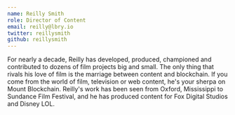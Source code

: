 ```yaml
---
name: Reilly Smith
role: Director of Content
email: reilly@lbry.io
twitter: reillysmith
github: reillysmith
---
```


For nearly a decade, Reilly has developed, produced, championed and contributed to dozens of film projects big and small. The only thing that rivals his love of film is the marriage between content and blockchain. If you come from the world of film, television or web content, he's your sherpa on Mount Blockchain. Reilly's work has been seen from Oxford, Mississippi to Sundance Film Festival, and he has produced content for Fox Digital Studios and Disney LOL.
